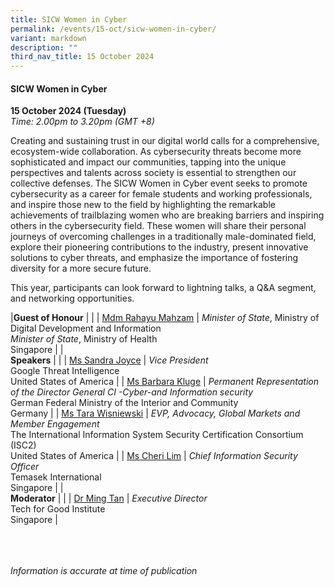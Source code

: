 ```yaml
---
title: SICW Women in Cyber
permalink: /events/15-oct/sicw-women-in-cyber/
variant: markdown
description: ""
third_nav_title: 15 October 2024
---
```

#### **SICW Women in Cyber**

**15 October 2024 (Tuesday)**  
*Time: 2.00pm to 3.20pm (GMT +8)*

Creating and sustaining trust in our digital world calls for a comprehensive, ecosystem-wide collaboration. As cybersecurity threats become more sophisticated and impact our communities, tapping into the unique perspectives and talents across society is essential to strengthen our collective defenses. The SICW Women in Cyber event seeks to promote cybersecurity as a career for female students and working professionals, and inspire those new to the field by highlighting the remarkable achievements of trailblazing women who are breaking barriers and inspiring others in the cybersecurity field. These women will share their personal journeys of overcoming challenges in a traditionally male-dominated field, explore their pioneering contributions to the industry, present innovative solutions to cyber threats, and emphasize the importance of fostering diversity for a more secure future.

This year, participants can look forward to lightning talks, a Q&amp;A segment, and networking opportunities.

|**Guest of Honour**          |                                                              |
| [Mdm Rahayu Mahzam](/speakers/ms-sandra-joyce/)  | *Minister of State*, Ministry of Digital Development and Information <br>*Minister of State*, Ministry of Health<br>Singapore      |
|<br>**Speakers**          |                                                              |
| [Ms Sandra Joyce](/speakers/ms-sandra-joyce/)  | *Vice President* <br>Google Threat Intelligence<br>United States of America      |
| [Ms Barbara Kluge](/speakers/ms-barbara-kluge/)  | *Permanent Representation of the Director General CI -Cyber-and Information security* <br>German Federal Ministry of the Interior and Community<br>Germany      |
| [Ms Tara Wisniewski](/speakers/ms-tara-wisniewski/)  | *EVP, Advocacy, Global Markets and Member Engagement* <br>The International Information System Security Certification Consortium (ISC2) <br>United States of America      |
| [Ms Cheri Lim](/speakers/ms-cheri-lim/)  | *Chief Information Security Officer* <br>Temasek International<br>Singapore      |
|<br>**Moderator**          |                                                              |
| [Dr Ming Tan](/speakers/dr-ming-tan/)  | *Executive Director* <br>Tech for Good Institute<br>Singapore      |

<br><br><br>
*Information is accurate at time of publication*